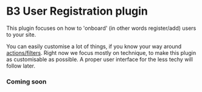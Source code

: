 # B3 User Registration plugin

This plugin focuses on how to 'onboard' (in other words register/add) users to your site.

You can easily customise a lot of things, if you know your way around [actions/filters](https://codex.wordpress.org/Plugin_API/Hooks). Right now we focus mostly on technique, to make this plugin as customisable as possible. A proper user interface for the less techy will follow later.

### Coming soon
